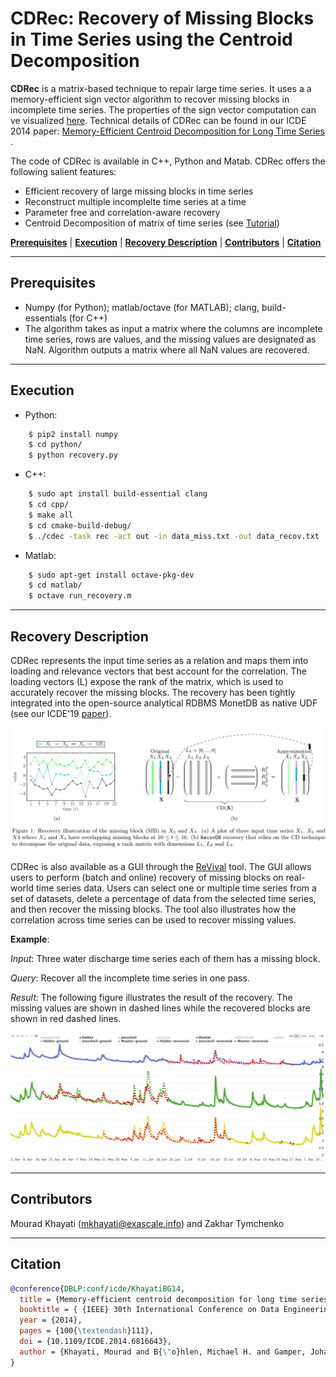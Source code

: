 # CDRec: Recovery of Missing Blocks in Time Series using the Centroid Decomposition

**CDRec** is a matrix-based technique to repair large time series. It uses a a memory-efficient sign vector algorithm to recover missing blocks in incomplete time series. The properties of the sign vector computation can ve visualized [here](http://revival.exascale.info/cd/signvectors.php). Technical details of CDRec can be found in our ICDE 2014 paper:  <a href = "https://exascale.info/assets/pdf/khayati_ICDE14.pdf">Memory-Efficient Centroid Decomposition for Long Time Series </a>. 

The code of CDRec is available in C++, Python and Matab. CDRec offers the following salient features:

- Efficient recovery of large missing blocks in time series
- Reconstruct multiple incomplelte time series at a time
- Parameter free and correlation-aware recovery
- Centroid Decomposition of matrix of time series (see [Tutorial](https://github.com/eXascaleInfolab/CDTool))

[**Prerequisites**](#prerequisites)  | [**Execution**](#execution) | [**Recovery Description**](#recovery-description)  | [**Contributors**](#contributors) | [**Citation**](#citation)

___

## Prerequisites
- Numpy (for Python); matlab/octave (for MATLAB); clang, build-essentials (for C++)
- The algorithm takes as input a matrix where the columns are incomplete time series, rows are values, and the missing values are designated as NaN. Algorithm outputs a matrix where all NaN values are recovered.

___

## Execution

- Python:
```bash
    $ pip2 install numpy
    $ cd python/
    $ python recovery.py
```
- C++: 
```bash
    $ sudo apt install build-essential clang
    $ cd cpp/
    $ make all
    $ cd cmake-build-debug/
    $ ./cdec -task rec -act out -in data_miss.txt -out data_recov.txt
```
- Matlab: 

```bash
    $ sudo apt-get install octave-pkg-dev
    $ cd matlab/
    $ octave run_recovery.m
```


___

## Recovery Description

CDRec represents the input time series as a relation and maps them into loading and relevance vectors that best account for the correlation. The loading vectors (L) expose the rank of the matrix, which is used to accurately recover the missing blocks. The recovery has been tightly integrated into the open-source analytical RDBMS MonetDB as native UDF (see our ICDE'19 [paper](https://exascale.info/assets/pdf/recovdb19.pdf)). 


![](recov_process.png)



CDRec is also available as a GUI through the [ReVival](http://revival.exascale.info/recovery/recovdb.php) tool. The GUI 
allows users to perform (batch and online) recovery of missing blocks on real-world time series data. Users can select one or
multiple time series from a set of datasets, delete a percentage of data from the selected time series, and then recover
the missing blocks. The tool also illustrates how the correlation across time series can be used to recover missing values.


**Example**:

*Input*: Three water discharge time series each of them has a missing block.

*Query*: Recover all the incomplete time series in one pass.

*Result*: The following figure illustrates the result of the recovery. The missing values are shown in dashed
lines while the recovered blocks are shown in red dashed lines.

![](recov_exp.png)


___

## Contributors

Mourad Khayati (mkhayati@exascale.info) and Zakhar Tymchenko

___

## Citation
```bibtex
@conference{DBLP:conf/icde/KhayatiBG14,
  title = {Memory-efficient centroid decomposition for long time series},
  booktitle = { {IEEE} 30th International Conference on Data Engineering, Chicago, {ICDE} 2014, IL, USA, March 31 - April 4, 2014},
  year = {2014},
  pages = {100{\textendash}111},
  doi = {10.1109/ICDE.2014.6816643},
  author = {Khayati, Mourad and B{\"o}hlen, Michael H. and Gamper, Johann},
}
```
